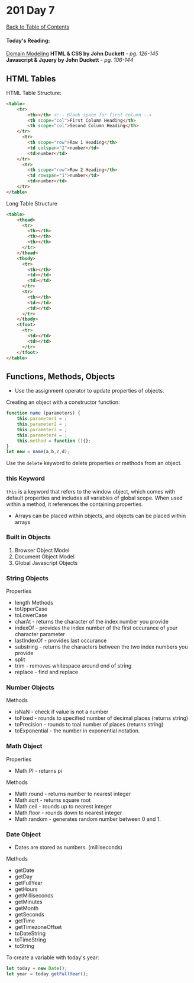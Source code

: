 # 201 Day 7
[Back to Table of Contents](../reading|notes.md)<br/>

#### Today's Reading:<br/>
[Domain Modeling](https://github.com/codefellows/domain_modeling#domain-modeling)
**HTML & CSS by John Duckett** - *pg. 126-145*<br/>
**Javascript & Jquery by John Duckett** - *pg. 106-144*

## HTML Tables
HTML Table Structure:
```html
<table>
    <tr>
        <th></th> <!-- Blank space for first column -->
        <th scope="col">First Column Heading</th>
        <th scope="col">Second Column Heading</th>
    </tr>
      <tr>
        <th scope="row">Row 1 Heading</th>
        <td colspan="2">number</td>
        <td>number</td>
    </tr>
      <tr>
        <th scope="row">Row 2 Heading</th>
        <td rowspan="1">number</td>
        <td>number</td>
    </tr>
</table>
```
Long Table Structure
```html
<table>
    <thead>
      <tr>
        <th></th>
        <th></th>
        <th></th>
      </tr>
    </thead>
    <tbody>
      <tr>
        <th></th>
        <td></td>
        <td></td>
      </tr>
      <tr>
        <th></th>
        <td></td>
        <td></td>
      </tr>
    </tbody>
    <tfoot>
      <tr>
        <td></td>
        <td></td>
      </tr>
    </tfoot>
</table>
```

## Functions, Methods, Objects

- Use the assignment operator to update properties of objects.

Creating an object with a constructor function:
```javascript
function name (parameters) {
    this.parameter1 = ;
    this.parameter2 = ;
    this.parameter3 = ;
    this.parameter4 = ;
    this.method = function (){};
}
let new = name(a,b,c,d);
```
Use the `delete` keyword to delete properties or methods from an object.

### this Keyword
`this` is a keyword that refers to the window object, which comes with default properties and includes all variables of global scope. When used within a method, it references the containing properties.

- Arrays can be placed within objects, and objects can be placed within arrays

### Built in Objects
1. Browser Object Model
2. Document Object Model
3. Global Javascript Objects

### String Objects

Properties
- length
Methods
- toUpperCase
- toLowerCase
- charAt - returns the character of the index number you provide
- indexOf - provides the index number of the first occurance of your character parameter
- lastIndexOf - provides last occurance
- substring - returns the characters between the two index numbers you provide
- split 
- trim - removes whitespace around end of string
- replace - find and replace

### Number Objects
Methods
- isNaN - check if value is not a number
- toFixed - rounds to specified number of decimal places (returns string)
- toPrecision - rounds to toal number of places (returns string)
- toExponential - the number in exponential notation.

### Math Object
Properties
- Math.PI - returns pi

Methods
- Math.round - returns number to nearest integer
- Math.sqrt - returns square root
- Math.ceil - rounds up to nearest integer
- Math.floor - rounds down to nearest integer
- Math.random - generates random number between 0 and 1.

### Date Object
- Dates are stored as numbers. (milliseconds)

Methods
- getDate
- getDay
- getFullYear
- getHours
- getMilliseconds
- getMinutes
- getMonth
- getSeconds
- getTime
- getTimezoneOffset
- toDateString
- toTimeString
- toString

To create a variable with today's year:
```javascript
let today = new Date();
let year = today.getFullYear();
```
